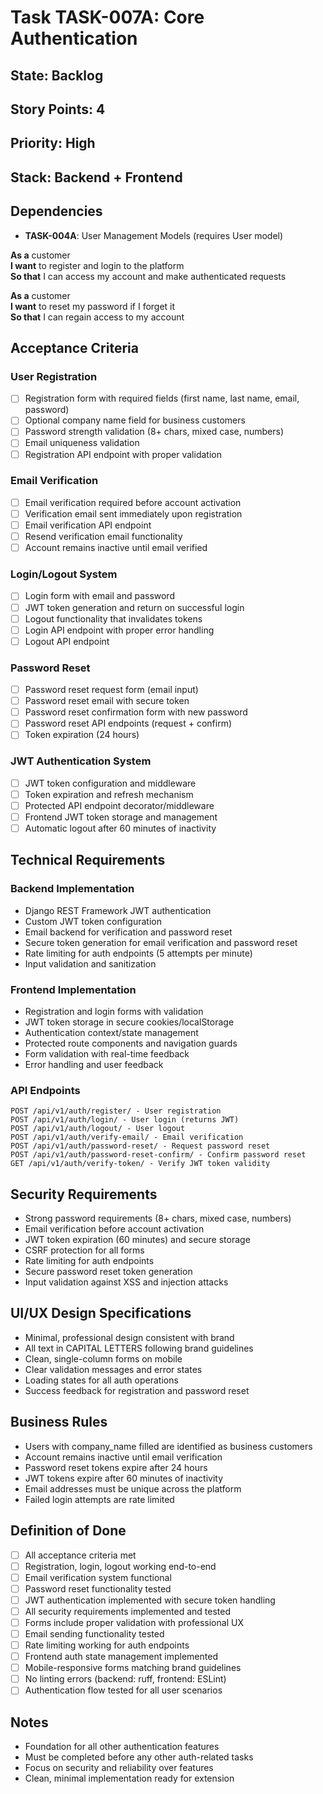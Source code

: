 # Task TASK-007A: Core Authentication

## State: Backlog
## Story Points: 4
## Priority: High
## Stack: Backend + Frontend

## Dependencies
- **TASK-004A**: User Management Models (requires User model)

**As a** customer  
**I want** to register and login to the platform  
**So that** I can access my account and make authenticated requests

**As a** customer  
**I want** to reset my password if I forget it  
**So that** I can regain access to my account

## Acceptance Criteria  

### **User Registration**
- [ ] Registration form with required fields (first name, last name, email, password)
- [ ] Optional company name field for business customers
- [ ] Password strength validation (8+ chars, mixed case, numbers)
- [ ] Email uniqueness validation
- [ ] Registration API endpoint with proper validation

### **Email Verification**
- [ ] Email verification required before account activation
- [ ] Verification email sent immediately upon registration
- [ ] Email verification API endpoint
- [ ] Resend verification email functionality
- [ ] Account remains inactive until email verified

### **Login/Logout System**
- [ ] Login form with email and password
- [ ] JWT token generation and return on successful login
- [ ] Logout functionality that invalidates tokens
- [ ] Login API endpoint with proper error handling
- [ ] Logout API endpoint

### **Password Reset**
- [ ] Password reset request form (email input)
- [ ] Password reset email with secure token
- [ ] Password reset confirmation form with new password
- [ ] Password reset API endpoints (request + confirm)
- [ ] Token expiration (24 hours)

### **JWT Authentication System**
- [ ] JWT token configuration and middleware
- [ ] Token expiration and refresh mechanism
- [ ] Protected API endpoint decorator/middleware
- [ ] Frontend JWT token storage and management
- [ ] Automatic logout after 60 minutes of inactivity

## Technical Requirements

### **Backend Implementation**
- Django REST Framework JWT authentication
- Custom JWT token configuration
- Email backend for verification and password reset
- Secure token generation for email verification and password reset
- Rate limiting for auth endpoints (5 attempts per minute)
- Input validation and sanitization

### **Frontend Implementation**
- Registration and login forms with validation
- JWT token storage in secure cookies/localStorage
- Authentication context/state management
- Protected route components and navigation guards
- Form validation with real-time feedback
- Error handling and user feedback

### **API Endpoints**
```
POST /api/v1/auth/register/ - User registration
POST /api/v1/auth/login/ - User login (returns JWT)
POST /api/v1/auth/logout/ - User logout
POST /api/v1/auth/verify-email/ - Email verification
POST /api/v1/auth/password-reset/ - Request password reset
POST /api/v1/auth/password-reset-confirm/ - Confirm password reset
GET /api/v1/auth/verify-token/ - Verify JWT token validity
```

## Security Requirements
- Strong password requirements (8+ chars, mixed case, numbers)
- Email verification before account activation
- JWT token expiration (60 minutes) and secure storage
- CSRF protection for all forms
- Rate limiting for auth endpoints
- Secure password reset token generation
- Input validation against XSS and injection attacks

## UI/UX Design Specifications
- Minimal, professional design consistent with brand
- All text in CAPITAL LETTERS following brand guidelines
- Clean, single-column forms on mobile
- Clear validation messages and error states
- Loading states for all auth operations
- Success feedback for registration and password reset

## Business Rules
- Users with company_name filled are identified as business customers
- Account remains inactive until email verification
- Password reset tokens expire after 24 hours
- JWT tokens expire after 60 minutes of inactivity
- Email addresses must be unique across the platform
- Failed login attempts are rate limited

## Definition of Done
- [ ] All acceptance criteria met
- [ ] Registration, login, logout working end-to-end
- [ ] Email verification system functional
- [ ] Password reset functionality tested
- [ ] JWT authentication implemented with secure token handling
- [ ] All security requirements implemented and tested
- [ ] Forms include proper validation with professional UX
- [ ] Email sending functionality tested
- [ ] Rate limiting working for auth endpoints
- [ ] Frontend auth state management implemented
- [ ] Mobile-responsive forms matching brand guidelines
- [ ] No linting errors (backend: ruff, frontend: ESLint)
- [ ] Authentication flow tested for all user scenarios

## Notes
- Foundation for all other authentication features
- Must be completed before any other auth-related tasks
- Focus on security and reliability over features
- Clean, minimal implementation ready for extension